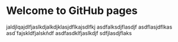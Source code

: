 # Welcome to GitHub pages

jaldjlqajdlfjaslkdjalkdjklasjdflkajsdlfkj
asdfalksdjflasdjf
asdflasjdflkas
asd`fajskldfjalskñdf
asdfasdklfjaslkdjf
sdfjlasdjflaks
